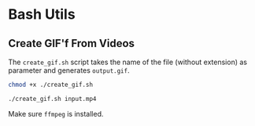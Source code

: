 # Bash Utils

## Create GIF'f From Videos

The `create_gif.sh` script takes the name of the file (without extension) as parameter and generates `output.gif`.

```bash
chmod +x ./create_gif.sh
```

```bash
./create_gif.sh input.mp4
```

Make sure `ffmpeg` is installed.
